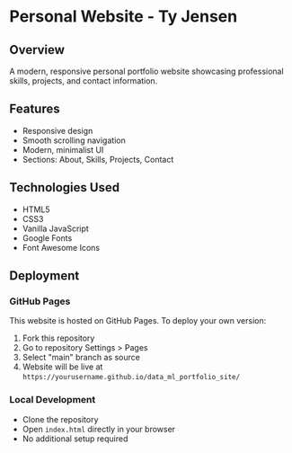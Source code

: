# Personal Website - Ty Jensen

## Overview
A modern, responsive personal portfolio website showcasing professional skills, projects, and contact information.

## Features
- Responsive design
- Smooth scrolling navigation
- Modern, minimalist UI
- Sections: About, Skills, Projects, Contact

## Technologies Used
- HTML5
- CSS3
- Vanilla JavaScript
- Google Fonts
- Font Awesome Icons

## Deployment
### GitHub Pages
This website is hosted on GitHub Pages. To deploy your own version:

1. Fork this repository
2. Go to repository Settings > Pages
3. Select "main" branch as source
4. Website will be live at `https://yourusername.github.io/data_ml_portfolio_site/`

### Local Development
- Clone the repository
- Open `index.html` directly in your browser
- No additional setup required
